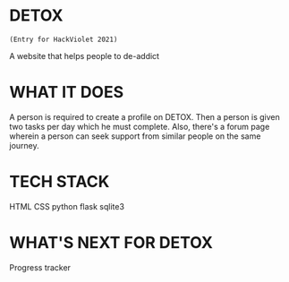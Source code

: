 # DETOX 
    (Entry for HackViolet 2021)
A website that helps people to de-addict
# WHAT IT DOES
A person is required to create a profile on DETOX. Then a person is given two tasks per day which he must complete. Also, there's a forum page wherein a person can seek support from similar people on the same journey.
# TECH STACK
HTML
CSS
python
flask
sqlite3
# WHAT'S NEXT FOR DETOX
Progress tracker
